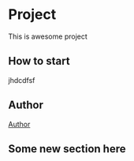 # Project
This is awesome project
## How to start
jhdcdfsf

## Author
[Author](author.md)
## Some new section here
